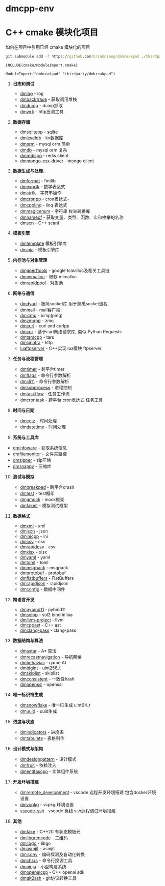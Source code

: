 # dmcpp-env


# C++ cmake 模块化项目

如何在项目中引用已经 cmake 模块化的项目
```cmd
git submodule add -f https://github.com/brinkqiang/dmbreakpad ./thirdparty/dmbreakpad
```

```
INCLUDE(cmake/ModuleImport.cmake)

ModuleImport("dmbreakpad" "thirdparty/dmbreakpad")

```


1. **日志和调试**
   - [dmlog](https://github.com/brinkqiang/dmlog) - log
   - [dmbacktrace](https://github.com/brinkqiang/dmbacktrace) - 获取调用堆栈
   - [dmdump](https://github.com/brinkqiang/dmdump) - dump抓取
   - [dmwrk](https://github.com/brinkqiang/dmwrk) - http压测工具

2. **数据存储**
   - [dmsqlitepp](https://github.com/brinkqiang/dmsqlitepp) - sqlite
   - [dmleveldb](https://github.com/brinkqiang/dmleveldb) - kv数据库
   - [dmorm](https://github.com/brinkqiang/dmorm) - mysql orm 简单
   - [dmdb](https://github.com/brinkqiang/dmdb) - mysql orm 复杂
   - [dmredispp](https://github.com/brinkqiang/dmredispp) - redis client
   - [dmmongo-cxx-driver](https://github.com/brinkqiang/dmmongo-cxx-driver) - mongo client

3. **数据生成与处理**、
   - [dmformat](https://github.com/brinkqiang/dmformat) - fmtlib
   - [dmexprtk](https://github.com/brinkqiang/dmexprtk) - 数学表达式
   - [dmstrtk](https://github.com/brinkqiang/dmstrtk) - 字符串操作
   - [dmcronpp](https://github.com/brinkqiang/dmcronpp) - cron表达式- 
   - [dmcpplinq](https://github.com/brinkqiang/dmcpplinq) - linq 表达式
   - [dmmagicenum](https://github.com/brinkqiang/dmmagicenum) - 字符串 枚举转换库
   - [dmnameof](https://github.com/brinkqiang/dmnameof) - 获取变量、类型、函数、宏和枚举的名称
   - [dmscn](https://github.com/brinkqiang/dmscn) - C++ scanf 

4.  **模板引擎**
    - [dmtemplate](https://github.com/brinkqiang/dmtemplate) 模板引擎库
    - [dminja](https://github.com/brinkqiang/dminja) - 模板引擎库

5. **内存池与对象管理**
   - [dmgperftools](https://github.com/brinkqiang/dmgperftools) - google tcmalloc及相关工具链
   - [dmmimalloc](https://github.com/brinkqiang/dmmimalloc) - 微软 mimalloc
   - [dmrapidpool](https://github.com/brinkqiang/dmrapidpool) - 对象池

6. **网络与通信**
   - [dmdyad](https://github.com/brinkqiang/dmdyad) - 极简socket库 用于熟悉socket流程
   - [dmmail](https://github.com/brinkqiang/dmmail) - mail客户端
   - [dmicmp](https://github.com/brinkqiang/dmicmp) - icmp(ping)
   - [dmzmqpp](https://github.com/brinkqiang/dmzmqpp) - zmq
   - [dmcurl](https://github.com/brinkqiang/dmcurl) - curl and curlpp
   - [dmcpr](https://github.com/brinkqiang/dmcpr) - 基于curl网络请求库, 类似 Python Requests
   - [dmtarscpp](https://github.com/brinkqiang/dmtarscpp) - tars
   - [dmcinatra](https://github.com/brinkqiang/dmcinatra) - http
   - [luaftpserver](https://github.com/brinkqiang/luaftpserver) - C++实现 lua模块 ftpserver

7. **任务与流程管理**
   - [dmtimer](https://github.com/brinkqiang/dmtimer) - 跨平台timer
   - [dmflags](https://github.com/brinkqiang/dmflags) - 命令行参数解析
   - [dmcli11](https://github.com/brinkqiang/dmcli11) - 命令行参数解析
   - [dmsubprocess](https://github.com/brinkqiang/dmsubprocess) - 进程控制
   - [dmtaskflow](https://github.com/brinkqiang/dmtaskflow) - 任务工作流
   - [dmcrontask](https://github.com/brinkqiang/dmcrontask) - 跨平台 cron表达式 任务工具

8. **时间与日期**
   - [dmcctz](https://github.com/brinkqiang/dmcctz) - 时间处理
   - [dmdatetime](https://github.com/brinkqiang/dmdatetime) - 时间处理

9.  **系统与工具库**
   - [dminfoware](https://github.com/brinkqiang/dminfoware) - 获取系统信息
   - [dmfilemonitor](https://github.com/brinkqiang/dmfilemonitor) - 文件夹监控
   - [dmzipper](https://github.com/brinkqiang/dmzipper) - zip压缩
   - [dmsnappy](https://github.com/brinkqiang/dmsnappy) - 压缩库

10. **测试与模拟**
    - [dmbreakpad](https://github.com/brinkqiang/dmbreakpad) - 跨平台crash
    - [dmtest](https://github.com/brinkqiang/dmtest) - test框架
    - [dmgmock](https://github.com/brinkqiang/dmgmock) - mock框架
    - [dmfakeit](https://github.com/brinkqiang/dmfakeit) - 模拟测试框架

11. **数据格式**
    - [dmxml](https://github.com/brinkqiang/dmxml) - xml
    - [dmjson](https://github.com/brinkqiang/dmjson) - json
    - [dminicpp](https://github.com/brinkqiang/dminicpp) - ini
    - [dmcsv](https://github.com/brinkqiang/dmcsv) - csv
    - [dmrapidcsv](https://github.com/brinkqiang/dmrapidcsv) - csv
    - [dmxlsx](https://github.com/brinkqiang/dmxlsx) - xlsx
    - [dmyaml](https://github.com/brinkqiang/dmyaml) - yaml
    - [dmtoml](https://github.com/brinkqiang/dmtoml) - toml
    - [dmmsgpack](https://github.com/brinkqiang/dmmsgpack) - msgpack
    - [dmprotobuf](https://github.com/brinkqiang/dmprotobuf) - protobuf
    - [dmflatbuffers](https://github.com/brinkqiang/dmflatbuffers) - FlatBuffers
    - [dmrapidjson](https://github.com/brinkqiang/dmrapidjson) - rapidjson
    - [dmconfig](https://github.com/brinkqiang/dmconfig) - 数据中间件

12. **跨语言开发**
    - [dmpybind11](https://github.com/brinkqiang/dmpybind11) - pybind11
    - [dmsolpp](https://github.com/brinkqiang/dmpybind11) - sol2 bind in lua
    - [dmllvm-project](https://github.com/brinkqiang/dmllvm-project) - llvm
    - [dmcppast](https://github.com/brinkqiang/dmcppast) - C++ ast
    - [dmclang-pass](https://github.com/brinkqiang/dmclang-pass) - clang-pass

13. **数据结构与算法**
    - [dmastar](https://github.com/brinkqiang/dmastar) - A* 算法
    - [dmrecastnavigation](https://github.com/brinkqiang/dmrecastnavigation) - 导航网格
    - [dmbehaviac](https://github.com/brinkqiang/dmbehaviac) - game AI     
    - [dmbigint](https://github.com/brinkqiang/dmbigint) - uint256_t
    - [dmskiplist](https://github.com/brinkqiang/dmskiplist) - skiplist
    - [dmconsistent](https://github.com/brinkqiang/dmconsistent) - 一致性hash
    - [dmopenssl](https://github.com/brinkqiang/dmopenssl) - openssl

14. **唯一标识符生成**
    - [dmsnowflake](https://github.com/brinkqiang/dmsnowflake) - 唯一ID生成 uint64_t
    - [dmuuid](https://github.com/brinkqiang/dmuuid) - uuid生成

15. **进度与状态**
    - [dmindicators](https://github.com/brinkqiang/dmindicators) - 进度条
    - [dmtabulate](https://github.com/brinkqiang/dmtabulate) - 表格制作

16. **设计模式与架构**
    - [dmdesignpattern](https://github.com/brinkqiang/dmdesignpattern) - 设计模式
    - [dmfruit](https://github.com/brinkqiang/dmfruit) - 依赖注入
    - [dmentitascpp](https://github.com/brinkqiang/dmentitascpp) - 实体组件系统

17. **开发环境搭建**
    - [dmremote_development](https://github.com/brinkqiang/dmremote_development) - vscode 远程开发环境搭建 包含docker环境设置
    - [dmvcpkg](https://github.com/brinkqiang/dmvcpkg) - vcpkg 环境设置
    - [vscode-ssh](https://github.com/brinkqiang/vscode-ssh) - vscode 离线 ssh远程调试环境搭建

18. **其他**

    - [dmfake](https://github.com/brinkqiang/dmfake) - C++20 有状态模板元
    - [dmlibqrencode](https://github.com/brinkqiang/dmlibqrencode) - 二维码
    - [dmlibgo](https://github.com/brinkqiang/dmlibgo) - libgo
    - [dmasmjit](https://github.com/brinkqiang/dmasmjit) - asmjit
    - [dmiconv](https://github.com/brinkqiang/dmiconv) - 编码探测及自动化转换
    - [dmchsrc](https://github.com/brinkqiang/dmchsrc) - 命令行换源工具
    - [dmninja](https://github.com/brinkqiang/dmninja) - 小型构建系统
    - [dmopenaicpp](https://github.com/brinkqiang/dmopenaicpp) - C++ openai sdk
    - [dmgit2ssh](https://github.com/brinkqiang/dmgit2ssh) - git协议转换工具

